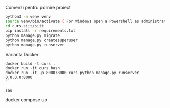 Comenzi pentru pornire proiect

```bash
python3 -m venv venv
source venv/bin/activate ( For Windows open a Powershell as administrator and run Set-ExecutionPolicy Unrestricted -Force )
cd curs-siit/siit
pip install -r requirements.txt
python manage.py migrate
python manage.py createsuperuser
python manage.py runserver
```

Varianta Docker
```
docker build -t curs .
docker run -it curs bash
docker run -it -p 8000:8000 curs python manage.py runserver 0.0.0.0:8000
``

sau

```
docker compose up
```
